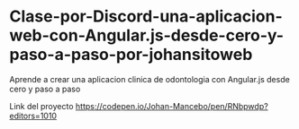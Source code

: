 # Clase-por-Discord-una-aplicacion-web-con-Angular.js-desde-cero-y-paso-a-paso-por-johansitoweb
Aprende a crear una aplicacion clinica de odontologia con Angular.js desde cero y paso a paso

Link del proyecto
https://codepen.io/Johan-Mancebo/pen/RNbpwdp?editors=1010
